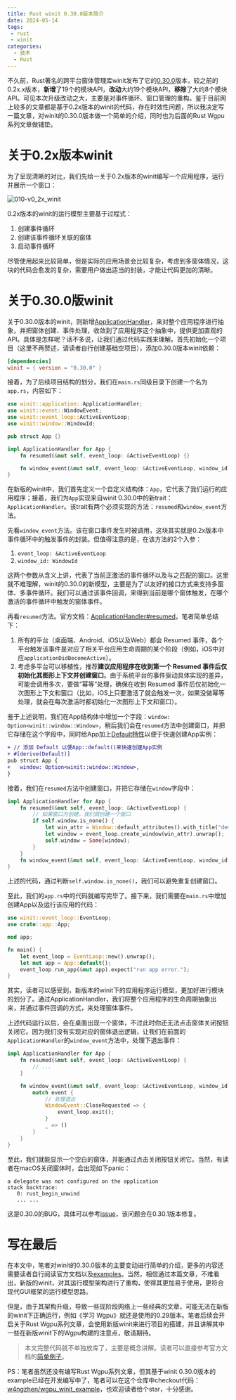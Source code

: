```yaml
---
title: Rust winit 0.30.0版本简介
date: 2024-05-14
tags:
 - rust
 - winit
categories:
  - 技术
  - Rust
---
```


不久前，Rust著名的跨平台窗体管理库winit发布了它的[0.30.0](https://github.com/rust-windowing/winit/releases/tag/v0.30.0)版本，较之前的0.2x.x版本，**新增**了19个的模块API，**改动**大约19个模块API，**移除**了大约8个模块API。可见本次升级改动之大，主要是对事件循环、窗口管理的重构。鉴于目前网上较多的文章都是基于0.2x版本的winit的代码，存在时效性问题，所以我决定写一篇文章，对winit的0.30.0版本做一个简单的介绍，同时也为后面的Rust Wgpu系列文章做铺垫。

<!-- more -->

# 关于0.2x版本winit

为了呈现清晰的对比，我们先给一关于0.2x版本的winit编写一个应用程序，运行并展示一个窗口：

![010-v0_2x_winit](https://static-res.zhen.wang/images/post/2024-05-14/010-v0_2x_winit.png)

0.2x版本的winit的运行模型主要基于过程式：

1. 创建事件循环
2. 创建该事件循环关联的窗体
3. 启动事件循环

尽管使用起来比较简单，但是实际的应用场景会比较复杂，考虑到多窗体情况，这块的代码会愈发的复杂，需要用户做出适当的封装，才能让代码更加的清晰。

# 关于0.30.0版winit

关于0.30.0版本的winit，则新增[ApplicationHandler](https://docs.rs/winit/latest/winit/application/trait.ApplicationHandler.html)，来对整个应用程序进行抽象，并把窗体创建、事件处理，收敛到了应用程序这个抽象中，提供更加直观的API。具体是怎样呢？话不多说，让我们通过代码实践来理解。首先初始化一个项目（这里不再赘述，请读者自行创建基础空项目），添加0.30.0版本winit依赖：

```toml
[dependencies]
winit = { version = "0.30.0" }
```

接着，为了后续项目结构的划分，我们在`main.rs`同级目录下创建一个名为`app.rs`，内容如下：

```rust
use winit::application::ApplicationHandler;
use winit::event::WindowEvent;
use winit::event_loop::ActiveEventLoop;
use winit::window::WindowId;

pub struct App {}

impl ApplicationHandler for App {
    fn resumed(&mut self, event_loop: &ActiveEventLoop) {}

    fn window_event(&mut self, event_loop: &ActiveEventLoop, window_id: WindowId, event: WindowEvent) {}
}
```

在新版的winit中，我们首先定义一个自定义结构体：`App`，它代表了我们运行的应用程序；接着，我们为`App`实现来自winit 0.30.0中的新trait：`ApplicationHandler`。该trait有两个必须实现的方法：`resumed`和`window_event`方法。

先看`window_event`方法。该在窗口事件发生时被调用，这块其实就是0.2x版本中事件循环中的触发事件的封装。但值得注意的是，在该方法的2个入参：

1. `event_loop: &ActiveEventLoop`
2. `window_id: WindowId`

这两个参数从含义上讲，代表了当前正激活的事件循环以及与之匹配的窗口。这里就不难理解，winit的0.30.0的新模型，主要是为了以友好的接口方式来支持多窗体、多事件循环。我们可以通过该事件回调，来得到当前是哪个窗体触发，在哪个激活的事件循环中触发的窗体事件。

再看`resumed`方法。官方文档：[ApplicationHandler#resumed](https://docs.rs/winit/0.30.0/winit/application/trait.ApplicationHandler.html#tymethod.resumed)，笔者简单总结下：

1. 所有的平台（桌面端、Android、iOS以及Web）都会 Resumed 事件，各个平台触发该事件是对应了相关平台应用生命周期的某个阶段（例如，iOS中对应`applicationDidBecomeActive`）。
2. 考虑多平台可以移植性，推荐**建议应用程序在收到第一个 Resumed 事件后仅初始化其图形上下文并创建窗口**。由于系统平台的事件驱动具体实现的差异，可能会调用多次，要做“幂等”处理，确保在收到 Resumed 事件后仅初始化一次图形上下文和窗口（比如，iOS上只要激活了就会触发一次，如果没做幂等处理，就会在每次激活时都初始化一次图形上下文和窗口）。

鉴于上述说明，我们在App结构体中增加一个字段：`window: Option<winit::window::Window>`，稍后我们会在`resumed`方法中创建窗口，并把它存储在这个字段中，同时给App加上[Default特性](https://doc.rust-lang.org/std/default/trait.Default.html)以便于快速创建App实例：

```diff
+ // 添加 Default 以便App::default()来快速创建App实例
+ #[derive(Default)]
pub struct App {
+   window: Option<winit::window::Window>,
}
```

接着，我们在`resumed`方法中创建窗口，并把它存储在`window`字段中：
```rust
impl ApplicationHandler for App {
    fn resumed(&mut self, event_loop: &ActiveEventLoop) {
        // 如果窗口为创建，我们就创建一个窗口
        if self.window.is_none() {
            let win_attr = Window::default_attributes().with_title("demo");
            let window = event_loop.create_window(win_attr).unwrap();
            self.window = Some(window);
        }
    }
    fn window_event(&mut self, event_loop: &ActiveEventLoop, window_id: WindowId, event: WindowEvent) {}
}
```

上述的代码，通过判断`self.window.is_none()`，我们可以避免重复创建窗口。

至此，我们的`app.rs`中的代码就编写完毕了。接下来，我们需要在`main.rs`中增加创建App以及运行该应用的代码：

```rust
use winit::event_loop::EventLoop;
use crate::app::App;

mod app;

fn main() {
    let event_loop = EventLoop::new().unwrap();
    let mut app = App::default();
    event_loop.run_app(&mut app).expect("run app error.");
}

```

其实，读者可以感受到，新版本的winit下的应用程序运行模型，更加好进行模块的划分了。通过ApplicationHandler，我们将整个应用程序的生命周期抽象出来，并通过事件回调的方式，来处理窗体事件。

上述代码运行以后，会在桌面出现一个窗体，不过此时你还无法点击窗体关闭按钮关闭它。因为我们没有实现对应的窗体退出逻辑，让我们在前面的`ApplicationHandler`的`window_event`方法中，处理下退出事件：

```rust
impl ApplicationHandler for App {
    fn resumed(&mut self, event_loop: &ActiveEventLoop) {
        // ...
    }

    fn window_event(&mut self, event_loop: &ActiveEventLoop, window_id: WindowId, event: WindowEvent) {
        match event {
            // 处理退出
            WindowEvent::CloseRequested => {
                event_loop.exit();
            }
            _ => ()
        }
    }
}
```

至此，我们就能显示一个空白的窗体，并能通过点击关闭按钮关闭它。当然，有读者在macOS关闭窗体时，会出现如下panic：

```
a delegate was not configured on the application
stack backtrace:
   0: rust_begin_unwind
   ... ...
```

这是0.30.0的BUG，具体可以参考[issue](https://github.com/rust-windowing/winit/issues/1699)，该问题会在0.30.1版本修复。

# 写在最后

在本文中，笔者对winit的0.30.0版本的主要变动进行简单的介绍，更多的内容还需要读者自行阅读官方文档以及[examples](https://github.com/rust-windowing/winit/tree/master/examples)。当然，相信通过本篇文章，不难看出，新版的winit，对其运行模型架构进行了重构，使得其更加易于使用，更符合现代GUI框架的运行模型思路。

但是，由于其架构升级，导致一些现阶段网络上一些经典的文章，可能无法在新版的winit下正确运行，例如《学习 Wgpu》就还是使用的0.29版本。笔者后续会开启关于Rust Wgpu系列文章，会使用新版winit来进行项目的搭建，并且讲解其中一些在新版winit下的Wgpu构建的注意点，敬请期待。

> 本文完整代码就不单独放库了，主要是概念讲解。读者可以直接参考官方文档的[简单例子](https://docs.rs/winit/latest/winit/index.html#event-handling)。

PS：笔者虽然还没有编写Rust Wgpu系列文章，但其基于winit 0.30.0版本的example已经在开发编写中了，笔者可以在这个仓库中checkout代码：[w4ngzhen/wgpu_winit_example](https://github.com/w4ngzhen/wgpu_winit_example)，也欢迎读者给个star，十分感谢。
